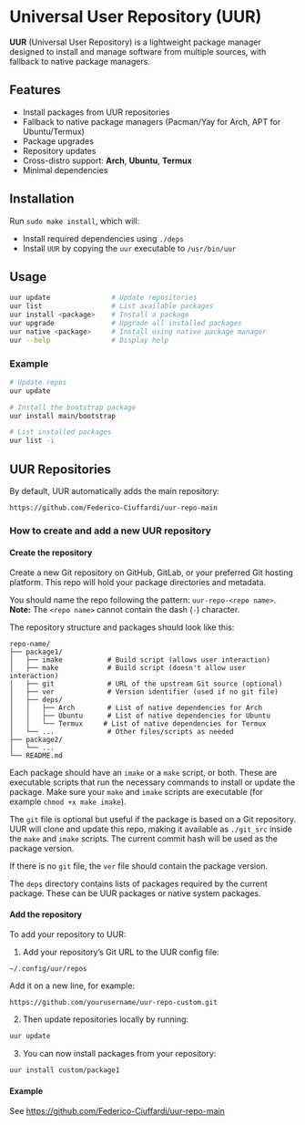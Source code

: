 # Universal User Repository (UUR)

**UUR** (Universal User Repository) is a lightweight package manager designed to install and manage software from multiple sources, with fallback to native package managers.

## Features

* Install packages from UUR repositories
* Fallback to native package managers (Pacman/Yay for Arch, APT for Ubuntu/Termux)
* Package upgrades
* Repository updates
* Cross-distro support: **Arch**, **Ubuntu**, **Termux**
* Minimal dependencies

## Installation

Run `sudo make install`, which will:
* Install required dependencies using `./deps`
* Install `UUR` by copying the `uur` executable to `/usr/bin/uur`

## Usage

```bash
uur update               # Update repositories
uur list                 # List available packages
uur install <package>    # Install a package
uur upgrade              # Upgrade all installed packages
uur native <package>     # Install using native package manager
uur --help               # Display help
```

### Example

```bash
# Update repos
uur update

# Install the bootstrap package
uur install main/bootstrap

# List installed packages
uur list -i
```

## UUR Repositories

By default, UUR automatically adds the main repository:

```
https://github.com/Federico-Ciuffardi/uur-repo-main
```

### How to create and add a new UUR repository

#### Create the repository

Create a new Git repository on GitHub, GitLab, or your preferred Git hosting platform. This repo will hold your package directories and metadata.

You should name the repo following the pattern: `uur-repo-<repo name>`.
**Note:** The `<repo name>` cannot contain the dash (`-`) character.

The repository structure and packages should look like this:

```
repo-name/
├── package1/
│   ├── imake           # Build script (allows user interaction)
│   ├── make            # Build script (doesn't allow user interaction)
│   ├── git             # URL of the upstream Git source (optional)
│   ├── ver             # Version identifier (used if no git file)
│   ├── deps/
│   │   ├── Arch        # List of native dependencies for Arch
│   │   ├── Ubuntu      # List of native dependencies for Ubuntu
│   │   └── Termux     # List of native dependencies for Termux
│   └── ...             # Other files/scripts as needed
├── package2/
│   └── ...
└── README.md
```

Each package should have an `imake` or a `make` script, or both. These are executable scripts that run the necessary commands to install or update the package.
Make sure your `make` and `imake` scripts are executable (for example `chmod +x make imake`).

The `git` file is optional but useful if the package is based on a Git repository. UUR will clone and update this repo, making it available as `./git_src` inside the `make` and `imake` scripts. The current commit hash will be used as the package version.

If there is no `git` file, the `ver` file should contain the package version.

The `deps` directory contains lists of packages required by the current package. These can be UUR packages or native system packages.

#### Add the repository

To add your repository to UUR:

1. Add your repository’s Git URL to the UUR config file:

```
~/.config/uur/repos
```

Add it on a new line, for example:

```
https://github.com/yourusername/uur-repo-custom.git
```

2. Then update repositories locally by running:

```bash
uur update
```

3. You can now install packages from your repository:

```bash
uur install custom/package1
```
#### Example 
See https://github.com/Federico-Ciuffardi/uur-repo-main

